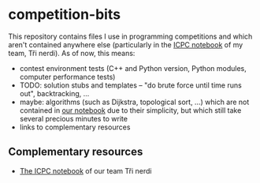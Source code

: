 # competition-bits

This repository contains files I use in programming competitions and which
aren't contained anywhere else (particularly in the [ICPC notebook][notebook] of my team,
Tři nerdi). As of now, this means:
- contest environment tests (C++ and Python version, Python modules, computer performance tests)
- TODO: solution stubs and templates – "do brute force until time runs out", backtracking, …
- maybe: algorithms (such as Dijkstra, topological sort, …) which are not
  contained in [our notebook][notebook] due to their simplicity, but which
  still take several precious minutes to write
- links to complementary resources

## Complementary resources

- [The ICPC notebook][notebook] of our team Tři nerdi

[notebook]: https://github.com/trinerdi/icpc-notebook

